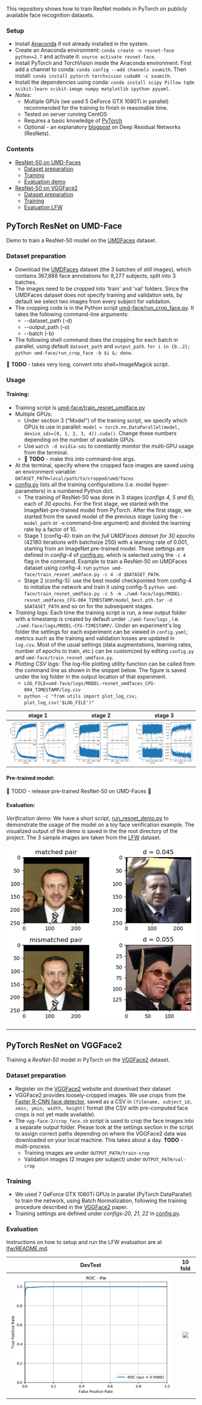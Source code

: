 
This repository shows how to train ResNet models in PyTorch on publicly available face recognition datasets.

### Setup

* Install [Anaconda](https://conda.io/docs/user-guide/install/linux.html) if not already installed in the system.
* Create an Anaconda environment: `conda create -n resnet-face python=2.7` and activate it: `source activate resnet-face`.
* Install PyTorch and TorchVision inside the Anaconda environment. First add a channel to conda: `conda config --add channels soumith`. Then install: `conda install pytorch torchvision cuda80 -c soumith`.
* Install the dependencies using conda: `conda install scipy Pillow tqdm scikit-learn scikit-image numpy matplotlib ipython pyyaml`.
* *Notes*:
    * Multiple GPUs (we used 5 GeForce GTX 1080Ti in parallel) recommended for the training to finish in reasonable time.
    * Tested on server running CentOS
    * Requires a basic knowledge of [PyTorch](http://pytorch.org/tutorials/beginner/deep_learning_60min_blitz.html) 
    * Optional - an explanatory [blogpost](https://blog.waya.ai/deep-residual-learning-9610bb62c355) on Deep Residual Networks (ResNets).

### Contents
- [ResNet-50 on UMD-Faces](https://github.com/AruniRC/resnet-face-pytorch#pytorch-resnet-on-umd-face)
    - [Dataset preparation](https://github.com/AruniRC/resnet-face-pytorch#dataset-preparation)
    - [Training](https://github.com/AruniRC/resnet-face-pytorch#training)
    - [Evaluation demo](https://github.com/AruniRC/resnet-face-pytorch#evaluation)
- [ResNet-50 on VGGFace2](https://github.com/AruniRC/resnet-face-pytorch#pytorch-resnet-on-vggface2)
    - [Dataset preparation](https://github.com/AruniRC/resnet-face-pytorch#dataset-preparation-1)
    - [Training](https://github.com/AruniRC/resnet-face-pytorch#training-1)
    - [Evaluation LFW]()



## PyTorch ResNet on UMD-Face

Demo to train a ResNet-50 model on the [UMDFaces](http://www.umdfaces.io/) dataset.

### Dataset preparation

* Download the [UMDFaces](http://www.umdfaces.io/) dataset (the 3 batches of _still_ images), which contains 367,888 face annotations for 8,277 subjects, split into 3 batches.
* The images need to be cropped into 'train' and 'val' folders. Since the UMDFaces dataset does not specify training and validation sets, by default we select two images from every subject for validation. 
* The cropping code is in the Python script [umd-face/run_crop_face.py](./umd-face/run_crop_face.py). It takes the following command-line arguments:
    * --dataset_path (-d)
    * --output_path (-o)
    * --batch (-b) 
* The following shell command does the cropping for each batch in parallel, using default `dataset_path` and `output_path`.
`for i in {0..2}; python umd-face/run_crop_face -b $i &; done`.

:small_red_triangle: **TODO** - takes very long, convert into shell+ImageMagick script.


### Usage

#### Training:  
* Training script is [umd-face/train_resnet_umdface.py](./umd-face/train_resnet_umdface.py)
* Multiple GPUs: 
    * Under section 3 ("Model") of the training script, we specify which GPUs to use in parallel: `model = torch.nn.DataParallel(model, device_ids=[0, 1, 2, 3, 4]).cuda()`. Change these numbers depending on the number of available GPUs. 
    * Use `watch -d nvidia-smi` to constantly monitor the multi-GPU usage from the terminal. 
    * :small_red_triangle: **TODO** - make this into command-line args.
* At the terminal, specify where the cropped face images are saved using an environment variable: `DATASET_PATH=local/path/to/cropped/umd/faces`
* [config.py](./config.py) lists all the training configurations (i.e. model hyper-parameters) in a numbered Python dict.
    * The training of ResNet-50 was done in 3 stages (*configs 4, 5 and 6*), each of *30 epochs*. For the first stage, we started with the ImageNet-pre-trained model from PyTorch. After the first stage, we started from the saved model of the previous stage (using the `--model_path` or `-m` command-line argument) and divided the learning rate by a factor of 10.
    * Stage 1 (config-4): train on  the *full UMDFaces dataset for 30 epochs* (42180 iterations with batchsize 250) with a learning rate of 0.001, starting from an ImageNet pre-trained model. These settings are defined in *config-4* of [config.py](./config.py), which is selected using the `-c 4` flag in the command. Example to train a ResNet-50 on UMDFaces dataset using config-4: run `python umd-face/train_resnet_umdface.py -c 4 -d $DATASET_PATH`.
    * Stage 2 (config-5): use the best model checkpointed from config-4 to initialize the network and train it using config-5 `python umd-face/train_resnet_umdface.py -c 5 -m ./umd-face/logs/MODEL-resnet_umdfaces_CFG-004_TIMESTAMP/model_best.pth.tar -d $DATASET_PATH` and so on for the subsequent stages.
* *Training logs:* Each time the training script is run, a new output folder with a timestamp is created by default under `./umd-face/logs` , i.e.  `./umd-face/logs/MODEL-CFG-TIMESTAMP/`. Under an experiment's log folder the settings for each experiment can be viewed in `config.yaml`; metrics such as the training and validation losses are updated in `log.csv`. 
Most of the usual settings (data augmentations, learning rates, number of epochs to train, etc.) can be customized by editing `config.py` and `umd-face/train_resnet_umdface.py`.
* *Plotting CSV logs:* The log-file plotting utility function can be called from the command line as shown in the snippet below. The figure is saved under the log folder in the output location of that experiment.
    * `LOG_FILE=umd-face/logs/MODEL-resnet_umdfaces_CFG-004_TIMESTAMP/log.csv`
    * `python -c "from utils import plot_log_csv; plot_log_csv('$LOG_FILE')"`

stage 1 |   stage 2  | stage 3  
:------:|:----------:|:--------:
![](samples/stage1_log_plots.png)|  ![](samples/stage2_log_plots.png) | ![](samples/stage3_log_plots.png) 


#### Pre-trained model: 

:red_circle: TODO - release pre-trained ResNet-50 on UMD-Faces :construction:


#### Evaluation: 

*Verification demo:* We have a short script, [run_resnet_demo.py](./run_resnet_demo.py) to demonstrate the usage of the model on a toy face verification example. The visualized output of the demo is saved in the the root directory of the project. The 3 sample images are taken from the [LFW](http://vis-www.cs.umass.edu/lfw/) dataset.

![](samples/demo_verif.png)


---


## PyTorch ResNet on VGGFace2

Training a *ResNet-50* model in PyTorch on the [VGGFace2](https://www.robots.ox.ac.uk/~vgg/data/vgg_face2/) dataset.


### Dataset preparation

* Register on the [VGGFace2](https://www.robots.ox.ac.uk/~vgg/data/vgg_face2/) website and download their dataset
* VGGFace2 provides loosely-cropped images. We use crops from the [Faster R-CNN face detector](https://github.com/playerkk/face-py-faster-rcnn), saved as a CSV in `[filename, subject_id, xmin, ymin, width, height]` format (the CSV with pre-computed face crops is not yet made available).  
* The `vgg-face-2/crop_face.sh` script is used to crop the face images into a separate output folder. Please look at the settings section in the script to assign correct paths depending on where the VGGFace2 data was downloaded on your local machine. This takes about a day. **TODO** - multi-process.
    * Training images are under `OUTPUT_PATH/train-crop`
    * Validation images (2 images per subject) under `OUTPUT_PATH/val-crop`

### Training

* We used 7 GeForce GTX 1080Ti GPUs in parallel (PyTorch DataParallel) to train the network, using Batch Normalization, following the training procedure described in the [VGGFace2](https://www.robots.ox.ac.uk/~vgg/data/vgg_face2/) paper.
* Training settings are defined under *configs-20, 21, 22* in [config.py](./config.py).

### Evaluation

Instructions on how to setup and run the LFW evaluation are at [lfw/README.md](./lfw/README.md). 

DevTest |  10 fold   
:------:|:----------:
![](samples/lfw_roc_devTest.png)|  ![](lfw_roc_10fold.png)





